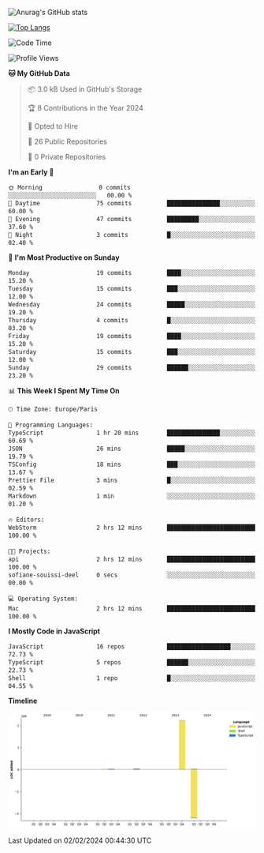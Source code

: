 ![Anurag's GitHub stats](https://github-readme-stats.vercel.app/api?username=sufiane&theme=dark&show_icons=true&count_private=true)


[![Top Langs](https://github-readme-stats.vercel.app/api/top-langs/?username=sufiane&layout=compact)](https://github.com/anuraghazra/github-readme-stats)

<!--START_SECTION:waka-->
![Code Time](http://img.shields.io/badge/Code%20Time-978%20hrs%2054%20mins-blue)

![Profile Views](http://img.shields.io/badge/Profile%20Views-0-blue)

**🐱 My GitHub Data** 

> 📦 3.0 kB Used in GitHub's Storage 
 > 
> 🏆 8 Contributions in the Year 2024
 > 
> 💼 Opted to Hire
 > 
> 📜 26 Public Repositories 
 > 
> 🔑 0 Private Repositories 
 > 
**I'm an Early 🐤** 

```text
🌞 Morning                0 commits           ░░░░░░░░░░░░░░░░░░░░░░░░░   00.00 % 
🌆 Daytime                75 commits          ███████████████░░░░░░░░░░   60.00 % 
🌃 Evening                47 commits          █████████░░░░░░░░░░░░░░░░   37.60 % 
🌙 Night                  3 commits           █░░░░░░░░░░░░░░░░░░░░░░░░   02.40 % 
```
📅 **I'm Most Productive on Sunday** 

```text
Monday                   19 commits          ████░░░░░░░░░░░░░░░░░░░░░   15.20 % 
Tuesday                  15 commits          ███░░░░░░░░░░░░░░░░░░░░░░   12.00 % 
Wednesday                24 commits          █████░░░░░░░░░░░░░░░░░░░░   19.20 % 
Thursday                 4 commits           █░░░░░░░░░░░░░░░░░░░░░░░░   03.20 % 
Friday                   19 commits          ████░░░░░░░░░░░░░░░░░░░░░   15.20 % 
Saturday                 15 commits          ███░░░░░░░░░░░░░░░░░░░░░░   12.00 % 
Sunday                   29 commits          ██████░░░░░░░░░░░░░░░░░░░   23.20 % 
```


📊 **This Week I Spent My Time On** 

```text
🕑︎ Time Zone: Europe/Paris

💬 Programming Languages: 
TypeScript               1 hr 20 mins        ███████████████░░░░░░░░░░   60.69 % 
JSON                     26 mins             █████░░░░░░░░░░░░░░░░░░░░   19.79 % 
TSConfig                 18 mins             ███░░░░░░░░░░░░░░░░░░░░░░   13.67 % 
Prettier File            3 mins              █░░░░░░░░░░░░░░░░░░░░░░░░   02.59 % 
Markdown                 1 min               ░░░░░░░░░░░░░░░░░░░░░░░░░   01.20 % 

🔥 Editors: 
WebStorm                 2 hrs 12 mins       █████████████████████████   100.00 % 

🐱‍💻 Projects: 
api                      2 hrs 12 mins       █████████████████████████   100.00 % 
sofiane-souissi-deel     0 secs              ░░░░░░░░░░░░░░░░░░░░░░░░░   00.00 % 

💻 Operating System: 
Mac                      2 hrs 12 mins       █████████████████████████   100.00 % 
```

**I Mostly Code in JavaScript** 

```text
JavaScript               16 repos            ██████████████████░░░░░░░   72.73 % 
TypeScript               5 repos             ██████░░░░░░░░░░░░░░░░░░░   22.73 % 
Shell                    1 repo              █░░░░░░░░░░░░░░░░░░░░░░░░   04.55 % 
```



**Timeline**

![Lines of Code chart](https://raw.githubusercontent.com/Sufiane/Sufiane/main/assets/bar_graph.png)


 Last Updated on 02/02/2024 00:44:30 UTC
<!--END_SECTION:waka-->


<!--
**Sufiane/sufiane** is a ✨ _special_ ✨ repository because its `README.md` (this file) appears on your GitHub profile.

Here are some ideas to get you started:

- 🔭 I’m currently working on ...
- 🌱 I’m currently learning ...
- 👯 I’m looking to collaborate on ...
- 🤔 I’m looking for help with ...
- 💬 Ask me about ...
- 📫 How to reach me: ...
- 😄 Pronouns: ...
- ⚡ Fun fact: ...
-->
